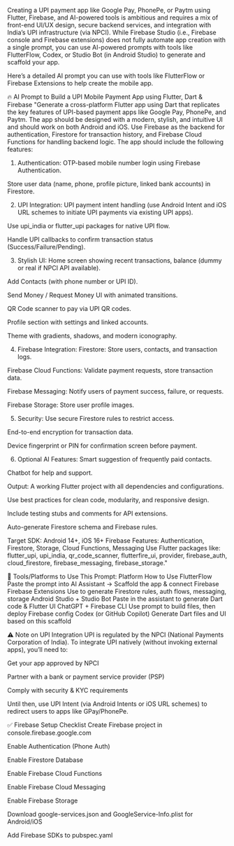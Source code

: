 Creating a UPI payment app like Google Pay, PhonePe, or Paytm using Flutter, Firebase, and AI-powered tools is ambitious and requires a mix of front-end UI/UX design, secure backend services, and integration with India’s UPI infrastructure (via NPCI). While Firebase Studio (i.e., Firebase console and Firebase extensions) does not fully automate app creation with a single prompt, you can use AI-powered prompts with tools like FlutterFlow, Codex, or Studio Bot (in Android Studio) to generate and scaffold your app.

Here’s a detailed AI prompt you can use with tools like FlutterFlow or Firebase Extensions to help create the mobile app.

🔥 AI Prompt to Build a UPI Mobile Payment App using Flutter, Dart & Firebase
"Generate a cross-platform Flutter app using Dart that replicates the key features of UPI-based payment apps like Google Pay, PhonePe, and Paytm. The app should be designed with a modern, stylish, and intuitive UI and should work on both Android and iOS. Use Firebase as the backend for authentication, Firestore for transaction history, and Firebase Cloud Functions for handling backend logic. The app should include the following features:

1. Authentication:
OTP-based mobile number login using Firebase Authentication.

Store user data (name, phone, profile picture, linked bank accounts) in Firestore.

2. UPI Integration:
UPI payment intent handling (use Android Intent and iOS URL schemes to initiate UPI payments via existing UPI apps).

Use upi_india or flutter_upi packages for native UPI flow.

Handle UPI callbacks to confirm transaction status (Success/Failure/Pending).

3. Stylish UI:
Home screen showing recent transactions, balance (dummy or real if NPCI API available).

Add Contacts (with phone number or UPI ID).

Send Money / Request Money UI with animated transitions.

QR Code scanner to pay via UPI QR codes.

Profile section with settings and linked accounts.

Theme with gradients, shadows, and modern iconography.

4. Firebase Integration:
Firestore: Store users, contacts, and transaction logs.

Firebase Cloud Functions: Validate payment requests, store transaction data.

Firebase Messaging: Notify users of payment success, failure, or requests.

Firebase Storage: Store user profile images.

5. Security:
Use secure Firestore rules to restrict access.

End-to-end encryption for transaction data.

Device fingerprint or PIN for confirmation screen before payment.

6. Optional AI Features:
Smart suggestion of frequently paid contacts.

Chatbot for help and support.

Output:
A working Flutter project with all dependencies and configurations.

Use best practices for clean code, modularity, and responsive design.

Include testing stubs and comments for API extensions.

Auto-generate Firestore schema and Firebase rules.

Target SDK: Android 14+, iOS 16+
Firebase Features: Authentication, Firestore, Storage, Cloud Functions, Messaging
Use Flutter packages like: flutter_upi, upi_india, qr_code_scanner, flutterfire_ui, provider, firebase_auth, cloud_firestore, firebase_messaging, firebase_storage."

🔧 Tools/Platforms to Use This Prompt:
Platform	How to Use
FlutterFlow	Paste the prompt into AI Assistant → Scaffold the app & connect Firebase
Firebase Extensions	Use to generate Firestore rules, auth flows, messaging, storage
Android Studio + Studio Bot	Paste in the assistant to generate Dart code & Flutter UI
ChatGPT + Firebase CLI	Use prompt to build files, then deploy Firebase config
Codex (or GitHub Copilot)	Generate Dart files and UI based on this scaffold

⚠️ Note on UPI Integration
UPI is regulated by the NPCI (National Payments Corporation of India). To integrate UPI natively (without invoking external apps), you’ll need to:

Get your app approved by NPCI

Partner with a bank or payment service provider (PSP)

Comply with security & KYC requirements

Until then, use UPI Intent (via Android Intents or iOS URL schemes) to redirect users to apps like GPay/PhonePe.

✅ Firebase Setup Checklist
Create Firebase project in console.firebase.google.com

Enable Authentication (Phone Auth)

Enable Firestore Database

Enable Firebase Cloud Functions

Enable Firebase Cloud Messaging

Enable Firebase Storage

Download google-services.json and GoogleService-Info.plist for Android/iOS

Add Firebase SDKs to pubspec.yaml